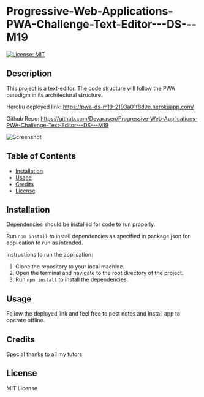 # Progressive-Web-Applications-PWA-Challenge-Text-Editor---DS---M19
[![License: MIT](https://img.shields.io/badge/License-MIT-yellow.svg)](https://opensource.org/licenses/MIT)

## Description

This project is a text-editor. 
The code structure will follow the PWA paradigm in its architectural structure.


Heroku deployed link: https://pwa-ds-m19-2193a01f8d9e.herokuapp.com/

Github Repo: https://github.com/Devarasen/Progressive-Web-Applications-PWA-Challenge-Text-Editor---DS---M19

![Screenshot](./public/assets/Project%20Screenshot.PNG)

## Table of Contents

- [Installation](#installation)
- [Usage](#usage)
- [Credits](#credits)
- [License](#license)

## Installation

Dependencies should be installed for code to run properly.

Run `npm install` to install dependencies as specified in package.json for application to run as intended.

Instructions to run the application:

1.  Clone the repository to your local machine.
2.  Open the terminal and navigate to the root directory of the project.
3.  Run `npm install` to install the dependencies.



## Usage

Follow the deployed link and feel free to post notes and install app to operate offline.


## Credits

Special thanks to all my tutors.

## License

MIT License
